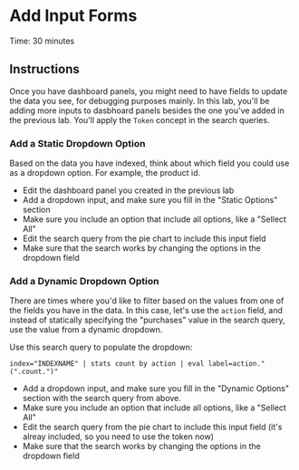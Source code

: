 # Add Input Forms
Time: 30 minutes

## Instructions
Once you have dashboard panels, you might need to have fields to update the data you see, for debugging purposes mainly. In this lab, you'll be adding more inputs to dasbhoard panels besides the one you've added in the previous lab. You'll apply the `Token` concept in the search queries.

### Add a Static Dropdown Option
Based on the data you have indexed, think about which field you could use as a dropdown option. For example, the product id.

- Edit the dashboard panel you created in the previous lab
- Add a dropdown input, and make sure you fill in the "Static Options" section
- Make sure you include an option that include all options, like a "Sellect All"
- Edit the search query from the pie chart to include this input field
- Make sure that the search works by changing the options in the dropdown field

### Add a Dynamic Dropdown Option
There are times where you'd like to filter based on the values from one of the fields you have in the data. In this case, let's use the `action` field, and instead of statically specifying the "purchases" value in the search query, use the value from a dynamic dropdown.

Use this search query to populate the dropdown:

```
index="INDEXNAME" | stats count by action | eval label=action." (".count.")"
```

- Add a dropdown input, and make sure you fill in the "Dynamic Options" section with the search query from above.
- Make sure you include an option that include all options, like a "Sellect All"
- Edit the search query from the pie chart to include this input field (it's alreay included, so you need to use the token now)
- Make sure that the search works by changing the options in the dropdown field

